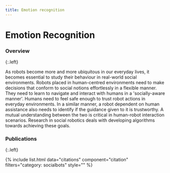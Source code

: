 ```yaml
---
title: Emotion recognition
---
```


# Emotion Recognition

<!-- ![affect2mm](/images/research/affect2mm.png) -->

### Overview
{:.left}

As robots become more and more ubiquitous in our everyday lives, it becomes essential to study their behaviour in real-world social environments. Robots placed in human-centred environments need to make decisions that conform to social notions effortlessly in a flexible manner. They need to learn to navigate and interact with humans in a 'socially-aware manner'. Humans need to feel safe enough to trust robot actions in everyday environments. In a similar manner, a robot dependent on human assistance also needs to identify if the guidance given to it is trustworthy. A mutual understanding between the two is critical in human-robot interaction scenarios. Research in social robotics deals with developing algorithms towards achieving these goals.

### Publications
{:.left}

{%  include list.html 
    data="citations" 
    component="citation" 
    filters="category: socialbots"
    style="" 
%}
